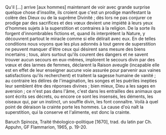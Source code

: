 Qu'il […] arrive [aux hommes] maintenant de voir avec grande surprise quelque chose d'insolite, ils croient que c'est un prodige manifestant la colère des Dieux ou de la suprême Divinité ; dès lors ne pas conjurer ce prodige par des sacrifices et des vœux devient une impiété à leurs yeux d'hommes sujets à la superstition et contraires à la religion. De la sorte ils forgent d'innombrables fictions et, quand ils interprètent la Nature, y découvrent partout le miracle comme si elle délirait avec eux. En de telles conditions nous voyons que les plus adonnés à tout genre de superstition ne peuvent manquer d'être ceux qui désirent sans mesure des biens incertains ; tous, alors surtout qu'ils courent des dangers et ne savent trouver aucun secours en eux-mêmes, implorent le secours divin par des vœux et des larmes de femmes, déclarent la Raison aveugle (incapable elle est en effet de leur enseigner aucune voie assurée pour parvenir aux vaines satisfactions qu'ils recherchent) et traitent la sagesse humaine de vanité ; au contraire les délires de l'imagination, les songes et les puériles inepties leur semblent être des réponses divines ; bien mieux, Dieu a les sages en aversion ; ce n'est pas dans l'âme, c'est dans les entrailles des animaux que sont écrits ses décrets, ou encore ce sont les insensés, les déments, les oiseaux qui, par un instinct, un souffle divin, les font connaître. Voilà à quel point de déraison la crainte porte les hommes. La cause d'où naît la superstition, qui la conserve et l'alimente, est donc la crainte.

Baruch Spinoza, Traité théologico-politique [1670], trad. du latin par Ch. Appuhn, GF Flammarion, 1965, p. 19-20.
